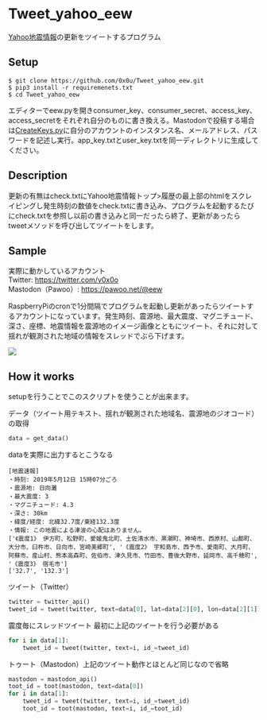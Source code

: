 # Tweet_yahoo_eew
[Yahoo地震情報](https://typhoon.yahoo.co.jp/weather/earthquake/)の更新をツイートするプログラム
## Setup
```
$ git clone https://github.com/0x0u/Tweet_yahoo_eew.git  
$ pip3 install -r requiremenets.txt  
$ cd Tweet_yahoo_eew  
```  

エディターでeew.pyを開きconsumer_key、consumer_secret、access_key、access_secretをそれぞれ自分のものに書き換える。Mastodonで投稿する場合は[CreateKeys.py](https://github.com/0x0u/Tweet_yahoo_eew/blob/master/CreateKeys.py)に自分のアカウントのインスタンス名、メールアドレス、パスワードを記述し実行。app_key.txtとuser_key.txtを同一ディレクトリに生成してください。

## Description
更新の有無はcheck.txtにYahoo地震情報トップ>履歴の最上部のhtmlをスクレイピングし発生時刻の数値をcheck.txtに書き込み、プログラムを起動するたびにcheck.txtを参照し以前の書き込みと同一だったら終了、更新があったらtweetメソッドを呼び出してツイートをします。 

## Sample
実際に動かしているアカウント  
Twitter: https://twitter.com/v0x0o  
Mastodon（Pawoo）: https://pawoo.net/@eew

RaspberryPiのcronで1分間隔でプログラムを起動し更新があったらツイートするアカウントになっています。発生時刻、震源地、最大震度、マグニチュード、深さ、座標、地震情報を震源地のイメージ画像とともにツイート、それに対して揺れが観測された地域の情報をスレッドでぶら下げます。  

<img src="https://user-images.githubusercontent.com/34241526/59153916-3c724400-8aa1-11e9-904b-9939ea452cd3.png">

## How it works
setupを行うことでこのスクリプトを使うことが出来ます。

データ（ツイート用テキスト、揺れが観測された地域名、震源地のジオコード）の取得　　

```Python
data = get_data()
```
dataを実際に出力するとこうなる
```
[地震速報]
・時刻: 2019年5月12日 15時07分ごろ
・震源地: 日向灘
・最大震度: 3
・マグニチュード: 4.3
・深さ: 30km
・緯度/経度: 北緯32.7度/東経132.3度
・情報: この地震による津波の心配はありません。
['《震度1》 伊方町、松野町、愛媛鬼北町、土佐清水市、黒潮町、神埼市、西原村、山都町、大分市、臼杵市、日向市、宮崎美郷町', '《震度2》 宇和島市、西予市、愛南町、大月町、阿蘇市、産山村、熊本高森町、佐伯市、津久見市、竹田市、豊後大野市、延岡市、高千穂町', '《震度3》 宿毛市']
['32.7', '132.3']
```
ツイート（Twitter）
```Python
twitter = twitter_api()
tweet_id = tweet(twitter, text=data[0], lat=data[2][0], lon=data[2][1])
```
震度毎にスレッドツイート
最初に上記のツイートを行う必要がある

```Python
for i in data[1]:
    tweet_id = tweet(twitter, text=i, id_=tweet_id)
```

トゥート（Mastodon）上記のツイート動作とほとんど同じなので省略
```python
mastodon = mastodon_api()
toot_id = toot(mastodon, text=data[0])
for i in data[1]:
    tweet_id = tweet(twitter, text=i, id_=tweet_id)
    toot_id = toot(mastodon, text=i, id_=toot_id)
```



